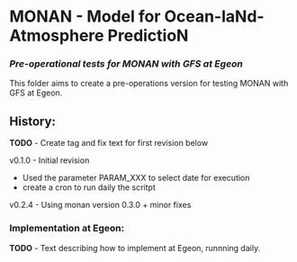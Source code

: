 # MONAN - Model for Ocean-laNd-Atmosphere PredictioN

### *Pre-operational tests for MONAN with GFS at Egeon*

This folder aims to create a pre-operations version for testing MONAN with GFS at Egeon.

## History:

**TODO** - Create tag and fix text for first revision below

v0.1.0 - Initial revision
- Used the parameter PARAM_XXX to select date for execution
- create a cron to run daily the scritpt

v0.2.4 - Using monan version 0.3.0 + minor fixes 

### Implementation at Egeon:

**TODO** - Text describing how to implement at Egeon, runnning daily.


